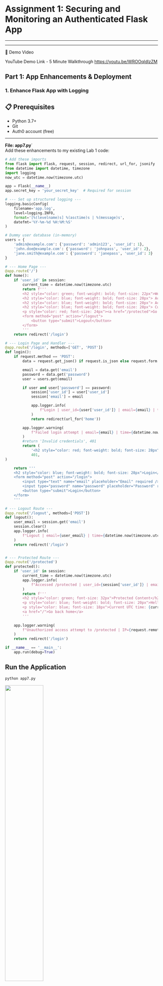# Assignment 1: Securing and Monitoring an Authenticated Flask App
---
---
🎥 Demo Video

YouTube Demo Link - 5 Minute Walkthrough
https://youtu.be/WROOqldlzZM

## Part 1: App Enhancements & Deployment

### 1. Enhance Flask App with Logging
## 📋 Prerequisites

- Python 3.7+
- Git
- Auth0 account (free)

---

**File: app7.py**`  
Add these enhancements to my existing Lab 1 code:

```python
# Add these imports
from flask import Flask, request, session, redirect, url_for, jsonify
from datetime import datetime, timezone
import logging
now_utc = datetime.now(timezone.utc)

app = Flask(__name__)
app.secret_key = 'your_secret_key'  # Required for session

# --- Set up structured logging ---
logging.basicConfig(
    filename='app.log',
    level=logging.INFO,
    format='[%(levelname)s] %(asctime)s | %(message)s',
    datefmt='%Y-%m-%d %H:%M:%S'
)

# Dummy user database (in-memory)
users = {
    'admin@example.com': {'password': 'admin123', 'user_id': 1},
    'john.doe@example.com': {'password': 'johnpass', 'user_id': 2},
    'jane.smith@example.com': {'password': 'janepass', 'user_id': 3}
}

# --- Home Page ---
@app.route('/')
def home():
    if 'user_id' in session:
        current_time = datetime.now(timezone.utc)
        return f'''
        <h2 style="color: green; font-weight: bold; font-size: 22px">Welcome to Assignment 1: Securing and Monitoring an Authenticated Flask App</h2>
        <h2 style="color: blue; font-weight: bold; font-size: 20px"> Active User ID:   {session["user_id"]}</h2>
        <h2 style="color: blue; font-weight: bold; font-size: 20px"> Active User Email:   {session["email"]}</h2>
        <h2 style="color: blue; font-weight: bold; font-size: 20px"> Current UTC time: {current_time}</h2>
        <p style="color: red; font-size: 24px"><a href="/protected">Go to protected page</a></p>
        <form method="post" action="/logout">
            <button type="submit">Logout</button>
        </form>
        '''
    return redirect('/login')

# --- Login Page and Handler ---
@app.route('/login', methods=['GET', 'POST'])
def login():
    if request.method == 'POST':
        data = request.get_json() if request.is_json else request.form

        email = data.get('email')
        password = data.get('password')
        user = users.get(email)

        if user and user['password'] == password:
            session['user_id'] = user['user_id']
            session['email'] = email

            app.logger.info(
                f"Login | user_id={user['user_id']} | email={email} | time={datetime.now(timezone.utc)}"
            )
            return redirect(url_for('home'))

        app.logger.warning(
            f"Failed login attempt | email={email} | time={datetime.now(timezone.utc)} | IP={request.remote_addr}"
        )
        #return 'Invalid credentials', 401
        return (
            '<h2 style="color: red; font-weight: bold; font-size: 28px">Invalid credentials</h2>',
            401,
)

    return '''
    <h2 style="color: blue; font-weight: bold; font-size: 28px">Login</h2>
    <form method="post" action="/login">
        <input type="text" name="email" placeholder="Email" required />
        <input type="password" name="password" placeholder="Password" required />
        <button type="submit">Login</button>
    </form>
    '''

# --- Logout Route ---
@app.route('/logout', methods=['POST'])
def logout():
    user_email = session.get('email')
    session.clear()
    app.logger.info(
        f"Logout | email={user_email} | time={datetime.now(timezone.utc)} | IP={request.remote_addr}"
    )
    return redirect('/login')


# --- Protected Route ---
@app.route('/protected')
def protected():
    if 'user_id' in session:
        current_time = datetime.now(timezone.utc)
        app.logger.info(
            f"Accessed /protected | user_id={session['user_id']} | email={session['email']} | time={current_time}"
        )
        return f'''
        <h2 style="color: green; font-size: 32px">Protected Content</h2>
        <p style="color: blue; font-weight: bold; font-size: 20px">Hello {session["email"]}, this is a protected page.</p>
        <p style="color: blue; font-size: 18px">Current UTC time: {current_time}</p>
        <a href="/">Go back home</a>
        '''
    
    app.logger.warning(
        f"Unauthorized access attempt to /protected | IP={request.remote_addr} | time={datetime.now(timezone.utc)}"
    )
    return redirect('/login')

if __name__ == '__main__':
    app.run(debug=True)

````
## Run the Application

```bash
python app7.py
```

<img src="https://github.com/user-attachments/assets/224d887a-bde6-42f3-9d8b-723da3be7a8e" width="50%" />

<img src="https://github.com/user-attachments/assets/a94c093b-f89f-47ea-8803-85dc7e41980b)" width="50%" />

<img src="https://github.com/user-attachments/assets/bea4393a-a454-40a7-afc4-46aa497d2d84" width="50%" />


<img src="https://github.com/user-attachments/assets/29f38b1c-d42c-4834-b5bd-c286b5367bfc" width="50%" />

---


## 2. Deploy to Azure App Service

### 2.1 Reuse Azure setup from Lab 2

#### 1. In VS Code terminal:

```bash
az login
az group create --name flask-lab-rg --location canadacentral
az appservice plan create --name flaskPlan --resource-group flask-lab-rg --sku FREE
az webapp create --resource-group flask-lab-rg --plan flaskPlan --name flask-lab-iman123 --runtime "PYTHON|3.10" --deployment-local-git
````

This created a **Git URL** like:
```
https://flask-lab-iman123.scm.azurewebsites.net:443/flask-lab-iman123.git
https://flask-lab-iman123.scm.azurewebsites.net/
```

### 2. Set deployment remote and push:

#### 1. Add remote:

```bash
git remote add azure https://iman@flask-lab-iman123.scm.azurewebsites.net/flask-lab-iman123.git
```

This tells Git:
> “Add a new remote repository called `azure` pointing to the Azure Web App Git URL.”

---
#### 2. Push code to Azure:

```bash
git push azure master
```

This tells Git:
> “Push my local code (from the `master` branch) to the `azure` remote.”

---

### 🔗 Your app becomes live at:
```
https://flask-lab-iman123.scm.azurewebsites.net/
```
![image](https://github.com/user-attachments/assets/2288d79d-fd48-4986-939a-0af8334f2433)

---

## Part 2: Monitoring & Detection

### 1. Simulate Traffic

Use this `test-app.http` file (for VS Code REST Client extension):

```http
### Valid login
GET http://localhost:5000/login

### Access protected route (valid)
GET http://localhost:5000/protected

### Invalid access (no session)
GET http://localhost:5000/protected
```

---

### 2. KQL Query for Log Analytics

```kusto
AppServiceConsoleLogs
| where TimeGenerated > ago(15m)
| where LogMessage contains "Protected access"
| parse LogMessage with * "user_id=" user_id "," * "timestamp=" timestamp
| summarize AccessCount = count() by user_id, bin(TimeGenerated, 15m)
| where AccessCount > 10
| project user_id, TimeGenerated, AccessCount
```
<img width="587" alt="image" src="https://github.com/user-attachments/assets/f7d3ef4b-45c1-4866-99cc-76993762ff52" />

---

### 3. Create Azure Alert

1. **In Azure Portal**:

   * Go to Log Analytics → **New alert rule**
   * **Condition**: Custom log search
   * Paste the KQL query above
   * **Set threshold**: > 0 results

2. **Configure actions**:

   * Create **action group** with email notifications
   * Set alert severity: `3 (Low)`

3. **Alert logic**:

   * **Evaluation frequency**: 5 minutes
   * **Lookback period**: 15 minutes

```
<img width="1133" alt="image" src="https://github.com/user-attachments/assets/94b20d3a-dee9-4a24-9f4d-6017c647198a" />

